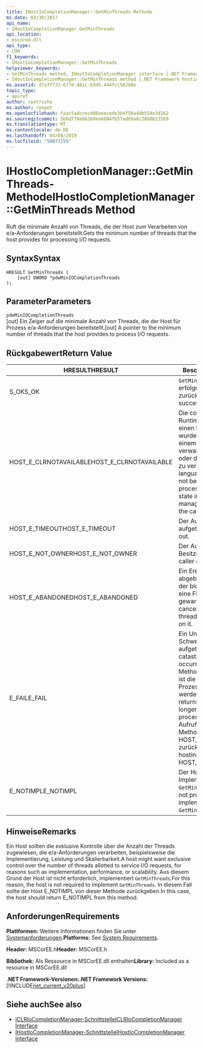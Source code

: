 ```yaml
---
title: IHostIoCompletionManager::GetMinThreads-Methode
ms.date: 03/30/2017
api_name:
- IHostIoCompletionManager.GetMinThreads
api_location:
- mscoree.dll
api_type:
- COM
f1_keywords:
- IHostIoCompletionManager::GetMinThreads
helpviewer_keywords:
- GetMinThreads method, IHostIoCompletionManager interface [.NET Framework hosting]
- IHostIoCompletionManager::GetMinThreads method [.NET Framework hosting]
ms.assetid: d7a7f733-677d-481c-b3d5-444fcc502b8e
topic_type:
- apiref
author: rpetrusha
ms.author: ronpet
ms.openlocfilehash: faac5adccecdd0aeecede3b4f50a4db554e3d162
ms.sourcegitcommit: 5b6d778ebb269ee6684fb57ad69a8c28b06235b9
ms.translationtype: MT
ms.contentlocale: de-DE
ms.lasthandoff: 04/08/2019
ms.locfileid: "59077159"
---
```

# <a name="ihostiocompletionmanagergetminthreads-method"></a><span data-ttu-id="160f1-102">IHostIoCompletionManager::GetMinThreads-Methode</span><span class="sxs-lookup"><span data-stu-id="160f1-102">IHostIoCompletionManager::GetMinThreads Method</span></span>
<span data-ttu-id="160f1-103">Ruft die minimale Anzahl von Threads, die der Host zum Verarbeiten von e/a-Anforderungen bereitstellt.</span><span class="sxs-lookup"><span data-stu-id="160f1-103">Gets the minimum number of threads that the host provides for processing I/O requests.</span></span>  
  
## <a name="syntax"></a><span data-ttu-id="160f1-104">Syntax</span><span class="sxs-lookup"><span data-stu-id="160f1-104">Syntax</span></span>  
  
```  
HRESULT GetMinThreads (  
    [out] DWORD *pdwMinIOCompletionThreads  
);  
```  
  
## <a name="parameters"></a><span data-ttu-id="160f1-105">Parameter</span><span class="sxs-lookup"><span data-stu-id="160f1-105">Parameters</span></span>  
 `pdwMinIOCompletionThreads`  
 <span data-ttu-id="160f1-106">[out] Ein Zeiger auf die minimale Anzahl von Threads, die der Host für Prozess e/a-Anforderungen bereitstellt.</span><span class="sxs-lookup"><span data-stu-id="160f1-106">[out] A pointer to the minimum number of threads that the host provides to process I/O requests.</span></span>  
  
## <a name="return-value"></a><span data-ttu-id="160f1-107">Rückgabewert</span><span class="sxs-lookup"><span data-stu-id="160f1-107">Return Value</span></span>  
  
|<span data-ttu-id="160f1-108">HRESULT</span><span class="sxs-lookup"><span data-stu-id="160f1-108">HRESULT</span></span>|<span data-ttu-id="160f1-109">Beschreibung</span><span class="sxs-lookup"><span data-stu-id="160f1-109">Description</span></span>|  
|-------------|-----------------|  
|<span data-ttu-id="160f1-110">S_OK</span><span class="sxs-lookup"><span data-stu-id="160f1-110">S_OK</span></span>|`GetMinThreads` <span data-ttu-id="160f1-111">wurde erfolgreich zurückgegeben.</span><span class="sxs-lookup"><span data-stu-id="160f1-111">returned successfully.</span></span>|  
|<span data-ttu-id="160f1-112">HOST_E_CLRNOTAVAILABLE</span><span class="sxs-lookup"><span data-stu-id="160f1-112">HOST_E_CLRNOTAVAILABLE</span></span>|<span data-ttu-id="160f1-113">Die common Language Runtime (CLR) wurde nicht in einen Prozess geladen wurde, oder die CLR ist in einem Zustand, in dem nicht verwalteten Code ausführen oder den Aufruf erfolgreich zu verarbeiten.</span><span class="sxs-lookup"><span data-stu-id="160f1-113">The common language runtime (CLR) has not been loaded into a process, or the CLR is in a state in which it cannot run managed code or process the call successfully.</span></span>|  
|<span data-ttu-id="160f1-114">HOST_E_TIMEOUT</span><span class="sxs-lookup"><span data-stu-id="160f1-114">HOST_E_TIMEOUT</span></span>|<span data-ttu-id="160f1-115">Der Aufruf ist ein Timeout aufgetreten.</span><span class="sxs-lookup"><span data-stu-id="160f1-115">The call timed out.</span></span>|  
|<span data-ttu-id="160f1-116">HOST_E_NOT_OWNER</span><span class="sxs-lookup"><span data-stu-id="160f1-116">HOST_E_NOT_OWNER</span></span>|<span data-ttu-id="160f1-117">Der Aufrufer ist nicht Besitzer der Sperre.</span><span class="sxs-lookup"><span data-stu-id="160f1-117">The caller does not own the lock.</span></span>|  
|<span data-ttu-id="160f1-118">HOST_E_ABANDONED</span><span class="sxs-lookup"><span data-stu-id="160f1-118">HOST_E_ABANDONED</span></span>|<span data-ttu-id="160f1-119">Ein Ereignis wurde abgebrochen, während sich der blockierte Thread oder eine Fiber darauf gewartet.</span><span class="sxs-lookup"><span data-stu-id="160f1-119">An event was canceled while a blocked thread or fiber was waiting on it.</span></span>|  
|<span data-ttu-id="160f1-120">E_FAIL</span><span class="sxs-lookup"><span data-stu-id="160f1-120">E_FAIL</span></span>|<span data-ttu-id="160f1-121">Ein Unbekannter Schwerwiegender Fehler ist aufgetreten.</span><span class="sxs-lookup"><span data-stu-id="160f1-121">An unknown catastrophic failure occurred.</span></span> <span data-ttu-id="160f1-122">Wenn eine Methode E_FAIL zurückgibt, ist die CLR nicht mehr im Prozess verwendet werden.</span><span class="sxs-lookup"><span data-stu-id="160f1-122">When a method returns E_FAIL, the CLR is no longer usable within the process.</span></span> <span data-ttu-id="160f1-123">Nachfolgende Aufrufe zum Hosten der Methoden HOST_E_CLRNOTAVAILABLE zurück.</span><span class="sxs-lookup"><span data-stu-id="160f1-123">Subsequent calls to hosting methods return HOST_E_CLRNOTAVAILABLE.</span></span>|  
|<span data-ttu-id="160f1-124">E_NOTIMPL</span><span class="sxs-lookup"><span data-stu-id="160f1-124">E_NOTIMPL</span></span>|<span data-ttu-id="160f1-125">Der Host stellt keine Implementierung von `GetMinThreads`.</span><span class="sxs-lookup"><span data-stu-id="160f1-125">The host does not provide an implementation of `GetMinThreads`.</span></span>|  
  
## <a name="remarks"></a><span data-ttu-id="160f1-126">Hinweise</span><span class="sxs-lookup"><span data-stu-id="160f1-126">Remarks</span></span>  
 <span data-ttu-id="160f1-127">Ein Host sollten die exklusive Kontrolle über die Anzahl der Threads zugewiesen, die e/a-Anforderungen verarbeiten, beispielsweise die Implementierung, Leistung und Skalierbarkeit.</span><span class="sxs-lookup"><span data-stu-id="160f1-127">A host might want exclusive control over the number of threads allotted to service I/O requests, for reasons such as implementation, performance, or scalability.</span></span> <span data-ttu-id="160f1-128">Aus diesem Grund der Host ist nicht erforderlich, implementiert `GetMinThreads`.</span><span class="sxs-lookup"><span data-stu-id="160f1-128">For this reason, the host is not required to implement `GetMinThreads`.</span></span> <span data-ttu-id="160f1-129">In diesem Fall sollte der Host E_NOTIMPL von dieser Methode zurückgeben.</span><span class="sxs-lookup"><span data-stu-id="160f1-129">In this case, the host should return E_NOTIMPL from this method.</span></span>  
  
## <a name="requirements"></a><span data-ttu-id="160f1-130">Anforderungen</span><span class="sxs-lookup"><span data-stu-id="160f1-130">Requirements</span></span>  
 <span data-ttu-id="160f1-131">**Plattformen:** Weitere Informationen finden Sie unter [Systemanforderungen](../../../../docs/framework/get-started/system-requirements.md).</span><span class="sxs-lookup"><span data-stu-id="160f1-131">**Platforms:** See [System Requirements](../../../../docs/framework/get-started/system-requirements.md).</span></span>  
  
 <span data-ttu-id="160f1-132">**Header:** MSCorEE.h</span><span class="sxs-lookup"><span data-stu-id="160f1-132">**Header:** MSCorEE.h</span></span>  
  
 <span data-ttu-id="160f1-133">**Bibliothek:** Als Ressource in MSCorEE.dll enthalten</span><span class="sxs-lookup"><span data-stu-id="160f1-133">**Library:** Included as a resource in MSCorEE.dll</span></span>  
  
 **<span data-ttu-id="160f1-134">.NET Framework-Versionen:</span><span class="sxs-lookup"><span data-stu-id="160f1-134">.NET Framework Versions:</span></span>** [!INCLUDE[net_current_v20plus](../../../../includes/net-current-v20plus-md.md)]  
  
## <a name="see-also"></a><span data-ttu-id="160f1-135">Siehe auch</span><span class="sxs-lookup"><span data-stu-id="160f1-135">See also</span></span>

- [<span data-ttu-id="160f1-136">ICLRIoCompletionManager-Schnittstelle</span><span class="sxs-lookup"><span data-stu-id="160f1-136">ICLRIoCompletionManager Interface</span></span>](../../../../docs/framework/unmanaged-api/hosting/iclriocompletionmanager-interface.md)
- [<span data-ttu-id="160f1-137">IHostIoCompletionManager-Schnittstelle</span><span class="sxs-lookup"><span data-stu-id="160f1-137">IHostIoCompletionManager Interface</span></span>](../../../../docs/framework/unmanaged-api/hosting/ihostiocompletionmanager-interface.md)
